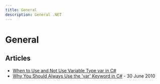 ```yaml
---
title: General
description: General .NET
---
```


# General

## Articles

- [When to Use and Not Use Variable Type var in C#](https://intellitect.com/blog/when-to-use-and-not-use-var-in-c/)
- [Why You Should Always Use the 'var' Keyword in C#](https://web.archive.org/web/20220517074247/http://blog.michaelbrennan.net/2010/06/why-you-should-always-use-var-keyword.html) - 30 June 2010
